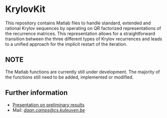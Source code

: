 # KrylovKit
This repository contains Matlab files to handle standard, extended and rational Krylov sequences by operating on QR factorized representations of the recurrence matrices. This representation allows for a straightforward transition between the three different types of Krylov recurrences and leads to a unified approach for the implicit restart of the iteration.


## NOTE
The Matlab functions are currently still under development. The majority of the functions still need to be added, implemented or modified.

## Further information
* [Presentation on preliminary results](https://people.cs.kuleuven.be/~daan.camps/pres/ILAS2016/ILAS.html)
* Mail: *daan.camps@cs.kuleuven.be*


